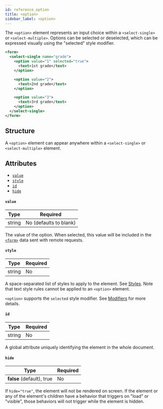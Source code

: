 ```yaml
---
id: reference_option
title: <option>
sidebar_label: <option>
---
```


The `<option>` element represents an input choice within a `<select-single>` or `<select-multiple>`. Options can be selected or deselected, which can be expressed visually using the "selected" style modifier.

```xml
<form>
  <select-single name="grade">
    <option value="1" selected="true">
      <text>1st grade</text>
    </option>

    <option value="2">
      <text>2nd grade</text>
    </option>

    <option value="3">
      <text>3rd grade</text>
    </option>
  </select-single>
</form>
```

## Structure

A `<option>` element can appear anywhere within a `<select-single>` or `<select-multiple>` element.

## Attributes

- [`value`](#value)
- [`style`](#style)
- [`id`](#id)
- [`hide`](#hide)

#### `value`

| Type   | Required               |
| ------ | ---------------------- |
| string | No (defaults to blank) |

The value of the option. When selected, this value will be included in the [`<form>`](reference_form) data sent with remote requests.

#### `style`

| Type   | Required |
| ------ | -------- |
| string | No       |

A space-separated list of styles to apply to the element. See [Styles](/docs/reference_style). Note that text style rules cannot be applied to an `<option>` element.

`<option>` supports the `selected` style modifier. See [Modifiers](modifiers) for more details.

#### `id`

| Type   | Required |
| ------ | -------- |
| string | No       |

A global attribute uniquely identifying the element in the whole document.

#### `hide`

| Type                      | Required |
| ------------------------- | -------- |
| **false** (default), true | No       |

If `hide="true"`, the element will not be rendered on screen. If the element or any of the element's children have a behavior that triggers on "load" or "visible", those behaviors will not trigger while the element is hidden.
